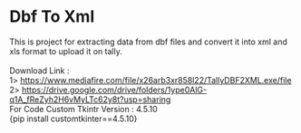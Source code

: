 # Dbf To Xml<br />
 This is project for extracting data from dbf files and convert it into xml and xls format to upload it on tally.<br />
 <br />
 Download Link :<br />
 1> https://www.mediafire.com/file/x26arb3xr858l22/TallyDBF2XML.exe/file <br />
 2> https://drive.google.com/drive/folders/1ype0AlG-q1A_fReZyh2H6vMyLTc62y8t?usp=sharing <br />
 For Code Custom Tkintr Version : 4.5.10 <br />
 {pip install customtkinter==4.5.10} <br />
